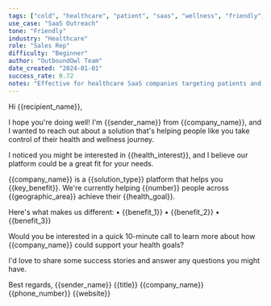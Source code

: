 ```yaml
---
tags: ["cold", "healthcare", "patient", "saas", "wellness", "friendly", "B2C"]
use_case: "SaaS Outreach"
tone: "Friendly"
industry: "Healthcare"
role: "Sales Rep"
difficulty: "Beginner"
author: "OutboundOwl Team"
date_created: "2024-01-01"
success_rate: 0.72
notes: "Effective for healthcare SaaS companies targeting patients and wellness consumers"
---
```


Hi {{recipient_name}},

I hope you're doing well! I'm {{sender_name}} from {{company_name}}, and I wanted to reach out about a solution that's helping people like you take control of their health and wellness journey.

I noticed you might be interested in {{health_interest}}, and I believe our platform could be a great fit for your needs.

{{company_name}} is a {{solution_type}} platform that helps you {{key_benefit}}. We're currently helping {{number}} people across {{geographic_area}} achieve their {{health_goal}}.

Here's what makes us different:
• {{benefit_1}}
• {{benefit_2}}
• {{benefit_3}}

Would you be interested in a quick 10-minute call to learn more about how {{company_name}} could support your health goals?

I'd love to share some success stories and answer any questions you might have.

Best regards,
{{sender_name}}
{{title}}
{{company_name}}
{{phone_number}}
{{website}} 